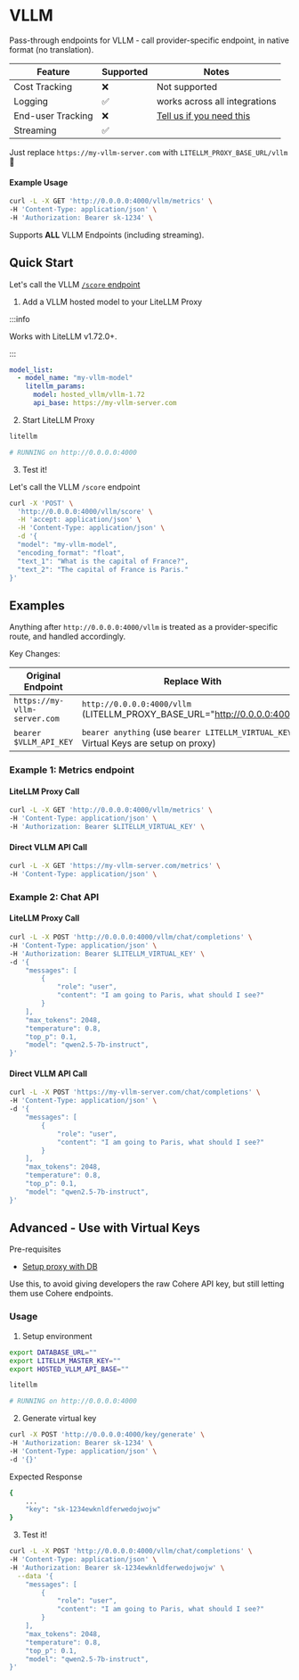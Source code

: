# VLLM

Pass-through endpoints for VLLM - call provider-specific endpoint, in native format (no translation).

| Feature | Supported | Notes | 
|-------|-------|-------|
| Cost Tracking | ❌ | Not supported |
| Logging | ✅ | works across all integrations |
| End-user Tracking | ❌ | [Tell us if you need this](https://github.com/BerriAI/litellm/issues/new) |
| Streaming | ✅ | |

Just replace `https://my-vllm-server.com` with `LITELLM_PROXY_BASE_URL/vllm` 🚀

#### **Example Usage**

```bash
curl -L -X GET 'http://0.0.0.0:4000/vllm/metrics' \
-H 'Content-Type: application/json' \
-H 'Authorization: Bearer sk-1234' \
```

Supports **ALL** VLLM Endpoints (including streaming).

## Quick Start

Let's call the VLLM [`/score` endpoint](https://vllm.readthedocs.io/en/latest/api_reference/api_reference.html)

1. Add a VLLM hosted model to your LiteLLM Proxy 

:::info

Works with LiteLLM v1.72.0+. 

:::

```yaml
model_list:
  - model_name: "my-vllm-model"
    litellm_params:
      model: hosted_vllm/vllm-1.72
      api_base: https://my-vllm-server.com
```

2. Start LiteLLM Proxy 

```bash
litellm

# RUNNING on http://0.0.0.0:4000
```

3. Test it! 

Let's call the VLLM `/score` endpoint

```bash
curl -X 'POST' \
  'http://0.0.0.0:4000/vllm/score' \
  -H 'accept: application/json' \
  -H 'Content-Type: application/json' \
  -d '{
  "model": "my-vllm-model",
  "encoding_format": "float",
  "text_1": "What is the capital of France?",
  "text_2": "The capital of France is Paris."
}'
```


## Examples

Anything after `http://0.0.0.0:4000/vllm` is treated as a provider-specific route, and handled accordingly.

Key Changes: 

| **Original Endpoint**                                | **Replace With**                  |
|------------------------------------------------------|-----------------------------------|
| `https://my-vllm-server.com`          | `http://0.0.0.0:4000/vllm` (LITELLM_PROXY_BASE_URL="http://0.0.0.0:4000")      |
| `bearer $VLLM_API_KEY`                                 | `bearer anything` (use `bearer LITELLM_VIRTUAL_KEY` if Virtual Keys are setup on proxy)                    |


### **Example 1: Metrics endpoint**

#### LiteLLM Proxy Call 

```bash
curl -L -X GET 'http://0.0.0.0:4000/vllm/metrics' \
-H 'Content-Type: application/json' \
-H 'Authorization: Bearer $LITELLM_VIRTUAL_KEY' \
```


#### Direct VLLM API Call 

```bash
curl -L -X GET 'https://my-vllm-server.com/metrics' \
-H 'Content-Type: application/json' \
```

### **Example 2: Chat API**

#### LiteLLM Proxy Call 

```bash
curl -L -X POST 'http://0.0.0.0:4000/vllm/chat/completions' \
-H 'Content-Type: application/json' \
-H 'Authorization: Bearer $LITELLM_VIRTUAL_KEY' \
-d '{
    "messages": [
        {
            "role": "user",
            "content": "I am going to Paris, what should I see?"
        }
    ],
    "max_tokens": 2048,
    "temperature": 0.8,
    "top_p": 0.1,
    "model": "qwen2.5-7b-instruct",
}'
```

#### Direct VLLM API Call 

```bash
curl -L -X POST 'https://my-vllm-server.com/chat/completions' \
-H 'Content-Type: application/json' \
-d '{
    "messages": [
        {
            "role": "user",
            "content": "I am going to Paris, what should I see?"
        }
    ],
    "max_tokens": 2048,
    "temperature": 0.8,
    "top_p": 0.1,
    "model": "qwen2.5-7b-instruct",
}'
```


## Advanced - Use with Virtual Keys 

Pre-requisites
- [Setup proxy with DB](../proxy/virtual_keys.md#setup)

Use this, to avoid giving developers the raw Cohere API key, but still letting them use Cohere endpoints.

### Usage

1. Setup environment

```bash
export DATABASE_URL=""
export LITELLM_MASTER_KEY=""
export HOSTED_VLLM_API_BASE=""
```

```bash
litellm

# RUNNING on http://0.0.0.0:4000
```

2. Generate virtual key 

```bash
curl -X POST 'http://0.0.0.0:4000/key/generate' \
-H 'Authorization: Bearer sk-1234' \
-H 'Content-Type: application/json' \
-d '{}'
```

Expected Response 

```bash
{
    ...
    "key": "sk-1234ewknldferwedojwojw"
}
```

3. Test it! 


```bash
curl -L -X POST 'http://0.0.0.0:4000/vllm/chat/completions' \
-H 'Content-Type: application/json' \
-H 'Authorization: Bearer sk-1234ewknldferwedojwojw' \
  --data '{
    "messages": [
        {
            "role": "user",
            "content": "I am going to Paris, what should I see?"
        }
    ],
    "max_tokens": 2048,
    "temperature": 0.8,
    "top_p": 0.1,
    "model": "qwen2.5-7b-instruct",
}'
```